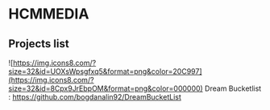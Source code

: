 # HCMMEDIA

## Projects list

   ![https://img.icons8.com/?size=32&id=UOXsWpsgfxq5&format=png&color=20C997](https://img.icons8.com/?size=32&id=8Cpx9JrEbpOM&format=png&color=000000) Dream Bucketlist : https://github.com/bogdanalin92/DreamBucketList

